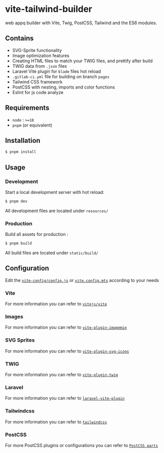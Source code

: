 # vite-tailwind-builder

web appq builder with Vite, Twig, PostCSS, Tailwind and the ES6 modules.

## Contains

* SVG-Sprite functionality
* Image optimization features
* Creating HTML files to match your TWIG files, and prettify after build
* TWIG data from `.json` files
* Laravel Vite plugin for `blade` files hot reload
* `.gitlab-ci.yml` file for building on branch `pages`
* Tailwind CSS framework
* PostCSS with nesting, imports and color functions
* Eslint for js code analyze

## Requirements

* `node` : `>=18`
* `pnpm` (or equivalent)

## Installation

```sh
$ pnpm install
```

## Usage

### Development

Start a local development server with hot reload:

```sh
$ pnpm dev
```

All development files are located under `resources/`

### Production

Build all assets for production :

```sh
$ pnpm build
```

All build files are located under `static/build/`

## Configuration

Edit the [`vite-config/config.js`](vite-config/config.js) or [`vite.config.mts`](vite.config.mts) according to your needs

### Vite

For more information you can refer to [`vitejs/vite`](https://github.com/vitejs/vite)

### Images

For more information you can refer to [`vite-plugin-imagemin`](https://github.com/vbenjs/vite-plugin-imagemin)

### SVG Sprites

For more information you can refer to [`vite-plugin-svg-icons`](https://github.com/vbenjs/vite-plugin-svg-icons)

### TWIG

For more information you can refer to [`vite-plugin-twig`](https://github.com/fiadone/vite-plugin-twig)

### Laravel

For more information you can refer to [`laravel-vite-plugin`](https://github.com/laravel/vite-plugin)

### Tailwindcss

For more information you can refer to [`tailwindcss`](https://github.com/tailwindlabs/tailwindcss)

### PostCSS

For more PostCSS plugins or configurations you can refer to [`PostCSS parts`](https://www.postcss.parts/)
